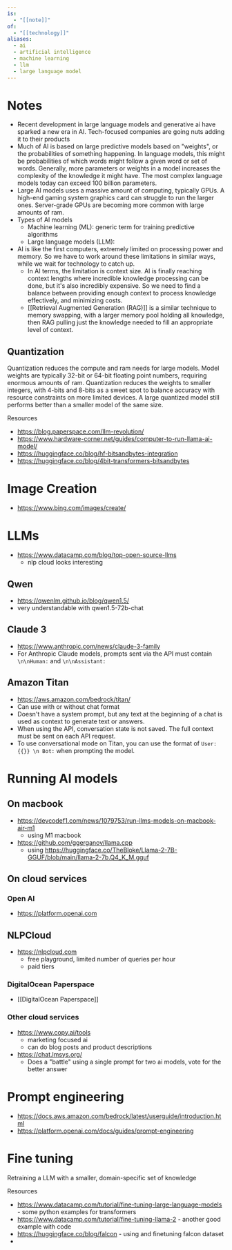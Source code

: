 ```yaml
---
is:
  - "[[note]]"
of:
  - "[[technology]]"
aliases:
  - ai
  - artificial intelligence
  - machine learning
  - llm
  - large language model
---
```

# Notes
- Recent development in large language models and generative ai have sparked a new era in AI. Tech-focused companies are going nuts adding it to their products
- Much of AI is based on large predictive models based on "weights", or the probabilities of something happening. In language models, this might be probabilities of which words might follow a given word or set of words. Generally, more parameters or weights in a model increases the complexity of the knowledge it might have. The most complex language models today can exceed 100 billion parameters.
- Large AI models uses a massive amount of computing, typically GPUs. A high-end gaming system graphics card can struggle to run the larger ones. Server-grade GPUs are becoming more common with large amounts of ram.
- Types of AI models
	- Machine learning (ML): generic term for training predictive algorithms
	- Large language models (LLM): 
- AI is like the first computers, extremely limited on processing power and memory. So we have to work around these limitations in similar ways, while we wait for technology to catch up.
	- In AI terms, the limitation is context size. AI is finally reaching context lengths where incredible knowledge processing can be done, but it's also incredibly expensive. So we need to find a balance between providing enough context to process knowledge effectively, and minimizing costs.
	- [[Retrieval Augmented Generation (RAG)]] is a similar technique to memory swapping, with a larger memory pool holding all knowledge, then RAG pulling just the knowledge needed to fill an appropriate level of context.

## Quantization
Quantization reduces the compute and ram needs for large models. Model weights are typically 32-bit or 64-bit floating point numbers, requiring enormous amounts of ram. Quantization reduces the weights to smaller integers, with 4-bits and 8-bits as a sweet spot to balance accuracy with resource constraints on more limited devices. A large quantized model still performs better than a smaller model of the same size.

Resources
- https://blog.paperspace.com/llm-revolution/
- https://www.hardware-corner.net/guides/computer-to-run-llama-ai-model/
- https://huggingface.co/blog/hf-bitsandbytes-integration
- https://huggingface.co/blog/4bit-transformers-bitsandbytes

# Image Creation
- https://www.bing.com/images/create/

# LLMs
- https://www.datacamp.com/blog/top-open-source-llms
	- nlp cloud looks interesting
## Qwen
- https://qwenlm.github.io/blog/qwen1.5/
- very understandable with qwen1.5-72b-chat

## Claude 3
- https://www.anthropic.com/news/claude-3-family
- For Anthropic Claude models, prompts sent via the API must contain `\n\nHuman:` and `\n\nAssistant:`
## Amazon Titan
- https://aws.amazon.com/bedrock/titan/
- Can use with or without chat format
- Doesn't have a system prompt, but any text at the beginning of a chat is used as context to generate text or answers.
- When using the API, conversation state is not saved. The full context must be sent on each API request.
- To use conversational mode on Titan, you can use the format of `User: {{}} \n Bot:` when prompting the model.
# Running AI models
## On macbook
- https://devcodef1.com/news/1079753/run-llms-models-on-macbook-air-m1
	- using M1 macbook
- https://github.com/ggerganov/llama.cpp
	- using https://huggingface.co/TheBloke/Llama-2-7B-GGUF/blob/main/llama-2-7b.Q4_K_M.gguf
## On cloud services
### Open AI
- https://platform.openai.com
## NLPCloud
- https://nlpcloud.com
	- free playground, limited number of queries per hour
	- paid tiers
### DigitalOcean Paperspace
- [[DigitalOcean Paperspace]]
### Other cloud services
- https://www.copy.ai/tools
	- marketing focused ai
	- can do blog posts and product descriptions
- https://chat.lmsys.org/
	- Does a "battle" using a single prompt for two ai models, vote for the better answer

# Prompt engineering
- https://docs.aws.amazon.com/bedrock/latest/userguide/introduction.html
- https://platform.openai.com/docs/guides/prompt-engineering

# Fine tuning
Retraining a LLM with a smaller, domain-specific set of knowledge

Resources
- https://www.datacamp.com/tutorial/fine-tuning-large-language-models - some python examples for transformers
- https://www.datacamp.com/tutorial/fine-tuning-llama-2 - another good example with code
- https://huggingface.co/blog/falcon - using and finetuning falcon dataset
- 